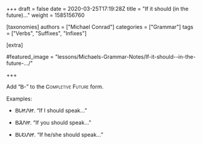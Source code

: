 +++
draft = false
date = 2020-03-25T17:19:28Z
title = "If it should (in the future)…"
weight = 1585156760

[taxonomies]
authors = ["Michael Conrad"]
categories = ["Grammar"]
tags = ["Verbs", "Suffixes", "Infixes"]

[extra]

#featured_image = "lessons/Michaels-Grammar-Notes/If-it-should--in-the-future-…/"

+++

Add “Ᏼ-” to the <span style="font-variant:small-caps;">Ꮯompletive
Future</span> form.
<!-- more -->
Examples:

  - ᏴᏓᏥᏁᏥ. “If I should speak…”

  - ᏴᏘᏁᏥ. “If you should speak…”

  - ᏴᏓᎧᏁᏥ. “If he/she should speak…”

